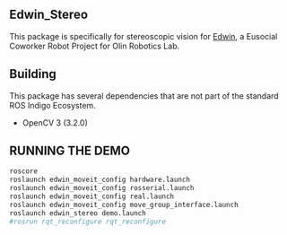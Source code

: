## Edwin\_Stereo

This package is specifically for stereoscopic vision for [Edwin](http://github.com/olinrobotics/edwin), a Eusocial Coworker Robot Project for Olin Robotics Lab.

## Building

This package has several dependencies that are not part of the standard ROS Indigo Ecosystem.

- OpenCV 3 (3.2.0)

## RUNNING THE DEMO

```bash
roscore
roslaunch edwin_moveit_config hardware.launch
roslaunch edwin_moveit_config rosserial.launch
roslaunch edwin_moveit_config real.launch
roslaunch edwin_moveit_config move_group_interface.launch
roslaunch edwin_stereo demo.launch
#rosrun rqt_reconfigure rqt_reconfigure
```

